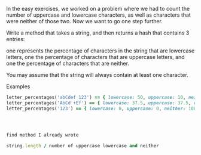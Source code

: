 In the easy exercises, we worked on a problem where we had to count the number of uppercase and lowercase characters, as well as characters that were neither of those two. Now we want to go one step further.

Write a method that takes a string, and then returns a hash that contains 3 entries:

one represents the percentage of characters in the string that are lowercase letters,
one the percentage of characters that are uppercase letters, 
and one the percentage of characters that are neither.

You may assume that the string will always contain at least one character.

Examples
```ruby
letter_percentages('abCdef 123') == { lowercase: 50, uppercase: 10, neither: 40 }
letter_percentages('AbCd +Ef') == { lowercase: 37.5, uppercase: 37.5, neither: 25 }
letter_percentages('123') == { lowercase: 0, uppercase: 0, neither: 100 }




find method I already wrote

string.length / number of uppercase lowercase and neither


